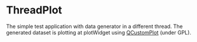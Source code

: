 # ThreadPlot

The simple test application with data generator in a different thread. 
The generated dataset is plotting at plotWidget using [QCustomPlot](https://www.qcustomplot.com/) (under GPL).
